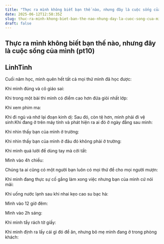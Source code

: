 ```yaml
---
title: "Thực ra mình không biết bạn thế nào, nhưng đây là cuộc sống của mình (pt10)"
date: 2025-06-12T12:58:35Z
slug: thuc-ra-minh-khong-biet-ban-the-nao-nhung-day-la-cuoc-song-cua-minh-pt10
draft: false
---
```


## Thực ra mình không biết bạn thế nào, nhưng đây là cuộc sống của mình (pt10)

## LinhTinh

Cuối năm học, mình quên hết tất cả mọi thứ mình đã học được:

 
Khi mình đúng và cô giáo sai:

 
Khi trong một bài thi mình có điểm cao hơn đứa giỏi nhất lớp:

 
Khi xem phim ma:

 
Khi đi ngủ và nhớ lại đoạn kinh dị: Sau đó, còn tệ hơn, mình phải đi vệ sinh:Khi đang ở trên máy tính và phát hiện ra ai đó ở ngày đằng sau mình:
 
Khi nhìn thấy bạn của mình ở trường:

 
Khi nhìn thấy bạn của mình ở đâu đó không phải ở trường:

 
Khi mình quá lười để dùng tay mà cởi tất:

 

 
Mình vào 4h chiều:

 
Chúng ta ai cũng có một người bạn luôn có mọi thứ để cho mọi người mượn:

 
Khi mình đang thực sự cố gắng làm xong việc nhưng bạn của mình cứ nói mãi:

 
Khi uống nước lạnh sau khi nhai kẹo cao su bạc hà:

 

 
Mình vào 12 giờ đêm:

 
Mình vào 2h sáng:

 
Khi mình tẩy rách tờ giấy:

 
Khi mình định ra lấy cái gì đó để ăn, nhưng bô mẹ mình đang ở trong phòng khách: